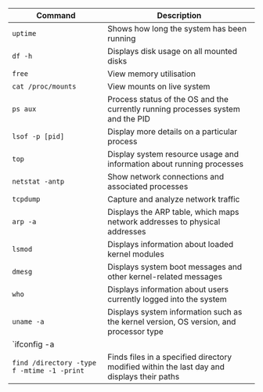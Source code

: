 Command             | Description
------------------- | -----------------------------------------
`uptime`            | Shows how long the system has been running
`df -h`             | Displays disk usage on all mounted disks
`free`              | View memory utilisation
`cat /proc/mounts`  | View mounts on live system
`ps aux`            | Process status of the OS and the currently running processes system and the PID
`lsof -p [pid]`     | Display more details on a particular process
`top`               | Display system resource usage and information about running processes
`netstat -antp`     | Show network connections and associated processes
`tcpdump`           | Capture and analyze network traffic
`arp -a`            | Displays the ARP table, which maps network addresses to physical addresses
`lsmod`             | Displays information about loaded kernel modules
`dmesg`             | Displays system boot messages and other kernel-related messages
`who`               | Displays information about users currently logged into the system
`uname -a`          | Displays system information such as the kernel version, OS version, and processor type
`ifconfig -a || ip a`| Displays information about network interfaces and their configuration
`find /directory -type f -mtime -1 -print`| Finds files in a specified directory modified within the last day and displays their paths
